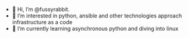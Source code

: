 - 👋 Hi, I’m @fussyrabbit. 
- 👀 I’m interested in python, ansible and other technologies approach infrastructure as a code
- 🌱 I’m currently learning asynchronous python and diving into linux
<!---
fussyrabbit/fussyrabbit is a ✨ special ✨ repository because its `README.md` (this file) appears on your GitHub profile.
You can click the Preview link to take a look at your changes.
--->
